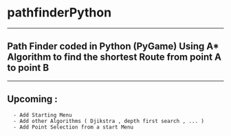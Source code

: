 # pathfinderPython
---
## Path Finder coded in Python (PyGame) Using A* Algorithm to find the shortest Route from point A to point B

---

## Upcoming :
  ```
    - Add Starting Menu
    - Add other Algorithms ( Djikstra , depth first search , ... ) 
    - Add Point Selection from a start Menu
  ```
